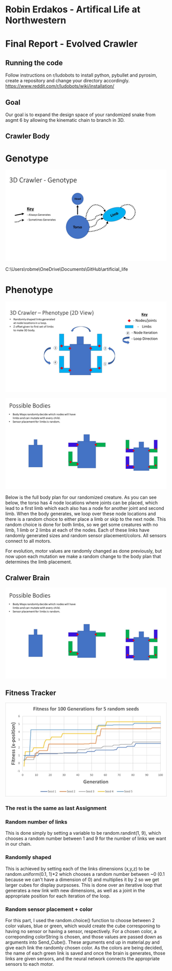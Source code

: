 # Robin Erdakos - Artifical Life at Northwestern
# Final Report - Evolved Crawler

## Running the code

Follow instructions on r/ludobots to install python, pybullet and pyrosim, create a repository and change your directory accordingly.
https://www.reddit.com/r/ludobots/wiki/installation/


## Goal

Our goal is to expand the design space of your randomized snake from asgmt 6 by allowing the kinematic chain to branch in 3D.

## Crawler Body

# Genotype

![alt text](https://github.com/rerdakos/artificial_life/blob/Assignment8/Genotype.jpg?raw=true)

C:\Users\robme\OneDrive\Documents\GitHub\artificial_life
# Phenotype

![alt text](https://github.com/rerdakos/artificial_life/blob/Assignment8/Phenotype.jpg?raw=true)

![alt text](https://github.com/rerdakos/artificial_life/blob/Assignment8/bodies.jpg?raw=true)


Below is the full body plan for our randomized creature. As you can see below, the torso has 4 node locations where joints can be placed, which lead to a 
first limb which each also has a node for another joint and second limb. When the body generates, we loop over these node locations and there is a random
choice to either place a limb or skip to the next node. This random choice is done for both limbs, so we get some creatures with no limb, 1 limb or 2 limbs 
at each of the nodes. Each of these links have randomly generated sizes and random sensor placement/colors. All sensors connect to all motors.

For evolution, motor values are randomly changed as done previously, but now upon each mutation we make a random change to the body plan that determines the
limb placement.

## Cralwer Brain

![alt text](https://github.com/rerdakos/artificial_life/blob/Assignment8/bodies.jpg?raw=true)


## Fitness Tracker

![alt text](https://github.com/rerdakos/artificial_life/blob/Assignment8/Fitness5.jpg?raw=true)

### The rest is the same as last Assignment
### Random number of links
This is done simply by setting a variable to be random.randint(1, 9), which chooses a random number between 1 and 9 for the number of links we want in our chain.

### Randomly shaped
This is achieved by setting each of the links dimensions (x,y,z) to be random.uniform(0.1, 1)*2 which chooses a random number between ~0 (0.1 because we can't have a dimension of 0)
and multiplies it by 2 so we get larger cubes for display purpsoses. This is done over an iterative loop that generates a new link with new dimensions,
as well as a joint in the appropriate position for each iteration of the loop.

### Random sensor placement + color
For this part, I used the random.choice() function to choose between 2 color values, blue or green, which would create the cube corresponing to having no sensor
or having a sensor, respectively. For a chosen color, a correponding colorString is chosen, and those values are passed down as arguments into Send_Cube().
These arguments end up in material.py and give each link the randomly chosen color. As the colors are being decided, the name of each green link is saved and once the brain is generates,
those links are given sensors, and the neural network connects the appropriate sensors to each motor.